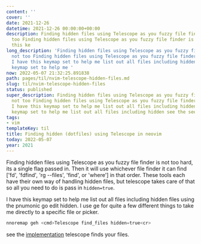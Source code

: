 ```yaml
---
content: ''
cover: ''
date: 2021-12-26
datetime: 2021-12-26 00:00:00+00:00
description: Finding hidden files using Telescope as you fuzzy file finder is not
  too Finding hidden files using Telescope as you fuzzy file finder is not too I have
  this ke
long_description: 'Finding hidden files using Telescope as you fuzzy file finder is
  not too Finding hidden files using Telescope as you fuzzy file finder is not too
  I have this keymap set to help me list out all files including hidden I have this
  keymap set to help me '
now: 2022-05-07 21:32:25.891838
path: pages/til/nvim-telescope-hidden-files.md
slug: til/nvim-telescope-hidden-files
status: published
super_description: Finding hidden files using Telescope as you fuzzy file finder is
  not too Finding hidden files using Telescope as you fuzzy file finder is not too
  I have this keymap set to help me list out all files including hidden I have this
  keymap set to help me list out all files including hidden see the see the
tags:
- vim
templateKey: til
title: Finding hidden (dotfiles) using Telescope in neovim
today: 2022-05-07
year: 2021
---
```


Finding hidden files using Telescope as you fuzzy file finder is not too
hard, its a single flag passed in.  Then it will use whichever file
finder it can find ['fd', 'fdfind', 'rg --files', 'find', or 'where'] in
that order.  These tools each have their own way of handling hidden
files, but telescope takes care of that so all you need to do is pass in
`hidden=true`.

I have this keymap set to help me list out all files including hidden
files using the pnumonic go edit hidden.  I use ge for quite a few
different things to take me directly to a specific file or picker.

``` python
nnoremap geh <cmd>Telescope find_files hidden=true<cr>
```


see the
[implementation](https://github.com/nvim-telescope/telescope.nvim/blob/82e3cc322ad87b262aef092cb7475e769740e83a/lua/telescope/builtin/files.lua#L167-L184)
telescope finds your files.